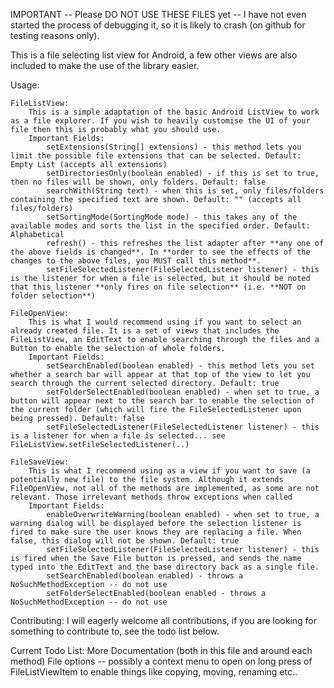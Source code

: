 IMPORTANT -- Please DO NOT USE THESE FILES yet -- I have not even started the process of debugging it,
so it is likely to crash (on github for testing reasons only).


This is a file selecting list view for Android, a few other views are also included to make the use of the library easier.

Usage:

    FileListView:
        This is a simple adaptation of the basic Android ListView to work as a file explorer. If you wish to heavily customise the UI of your file then this is probably what you should use.
        Important Fields: 
            setExtensions(String[] extensions) - this method lets you limit the possible file extensions that can be selected. Default: Empty List (accepts all extensions)
            setDirectoriesOnly(boolean enabled) - if this is set to true, then no files will be shown, only folders. Default: false
            searchWith(String text) - when this is set, only files/folders containing the specified text are shown. Default: "" (accepts all files/folders)
            setSortingMode(SortingMode mode) - this takes any of the available modes and sorts the list in the specified order. Default: Alphabetical
            refresh() - this refreshes the list adapter after **any one of the above fields is changed**. In **order to see the effects of the changes to the above files, you MUST call this method**.
            setFileSelectedListener(FileSelectedListener listener) - this is the listener for when a file is selected, but it should be noted that this listener **only fires on file selection** (i.e. **NOT on folder selection**)

    FileOpenView:
        This is what I would recommend using if you want to select an already created file. It is a set of views that includes the FileListView, an EditText to enable searching through the files and a Button to enable the selection of whole folders. 
        Important Fields: 
            setSearchEnabled(boolean enabled) - this method lets you set whether a search bar will appear at that top of the view to let you search through the current selected directory. Default: true
            setFolderSelectEnabled(boolean enabled) - when set to true, a button will appear next to the search bar to enable the selection of the current folder (which will fire the FileSelectedListener upon being pressed). Default: false
            setFileSelectedListener(FileSelectedListener listener) - this is a listener for when a file is selected... see FileListView.setFileSelectedListener(..)
        
    FileSaveView:
        This is what I recommend using as a view if you want to save (a potentially new file) to the file system. Although it extends FileOpenView, not all of the methods are implemented, as some are not relevant. Those irrelevant methods throw exceptions when called
        Important Fields:
            enableOverwriteWarning(boolean enabled) - when set to true, a warning dialog will be displayed before the selection listener is fired to make sure the user knows they are replacing a file. When false, this dialog will not be shown. Default: true
            setFileSelectedListener(FileSelectedListener listener) - this is fired when the Save File button is pressed, and sends the name typed into the EditText and the base directory back as a single file. 
            setSearchEnabled(boolean enabled) - throws a NoSuchMethodException -- do not use
            setFolderSelectEnabled(boolean enabled - throws a NoSuchMethodException -- do not use
        

Contributing:
    I will eagerly welcome all contributions, if you are looking for something to contribute to, see the todo list below.
    
Current Todo List:
    More Documentation (both in this file and around each method)
    File options -- possibly a context menu to open on long press of FileListViewItem to enable things like copying, moving, renaming etc..